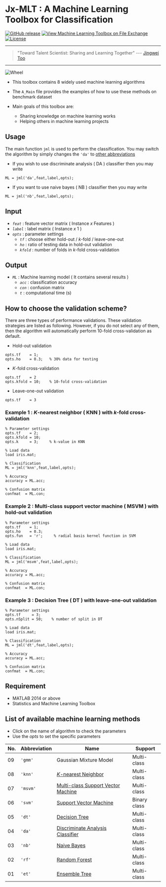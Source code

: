 # Jx-MLT : A Machine Learning Toolbox for Classification 

[![GitHub release](https://img.shields.io/badge/release-1.5-green.svg)]()
[![View Machine Learning Toolbox on File Exchange](https://www.mathworks.com/matlabcentral/images/matlab-file-exchange.svg)](https://www.mathworks.com/matlabcentral/fileexchange/71461-machine-learning-toolbox)
[![License](https://img.shields.io/badge/license-BSD_3-yellow.svg)]()

---
> "Toward Talent Scientist: Sharing and Learning Together"
>  --- [Jingwei Too](https://jingweitoo.wordpress.com/)
---

![Wheel](https://www.mathworks.com/matlabcentral/mlc-downloads/downloads/f9d2bb8c-ebfe-4590-b88c-d4ff92fa6f8f/c4229dd2-aaa5-4146-bafa-4fcccb2b1d30/images/screenshot.PNG) 

* This toolbox contains 8 widely used machine learning algorithms   

* The `A_Main` file provides the examples of how to use these methods on benchmark dataset 

* Main goals of this toolbox are:
  + Sharing knowledge on machine learning works
  + Helping others in machine learning projects

## Usage
The main function `jml` is used to perform the classification. You may switch the algorithm by simply changes the `'da'` to [other abbreviations](/README.md#list-of-available-machine-learning-methods)   
* If you wish to use discriminate analysis ( DA ) classifier then you may write
```code 
ML = jml('da',feat,label,opts); 
```

* If you want to use naive bayes ( NB ) classifier then you may write
```code 
ML = jml('nb',feat,label,opts); 
```

## Input
* *`feat`*    : feature vector matrix ( Instance *x* Features )
* *`label`*   : label matrix ( Instance *x* 1 )
* *`opts`*    : parameter settings
  + *`tf`*    : choose either hold-out / *k*-fold / leave-one-out
  + *`ho`*    : ratio of testing data in hold-out validation
  + *`kfold`* : number of folds in *k*-fold cross-validation

## Output
* *`ML`* : Machine learning model ( It contains several results )  
  + *`acc`* : classification accuracy 
  + *`con`* : confusion matrix
  + *`t`*   : computational time (s)

## How to choose the validation scheme?
There are three types of performance validations. These validation strategies are listed as following. However, if you do not select any of them, then the algorithm will automatically perform 10-fold cross-validation as default. 
  + Hold-out validation
```code 
opts.tf    = 1;
opts.ho    = 0.3;   % 30% data for testing 
```
  + *K*-fold cross-validation
```code 
opts.tf    = 2
opts.kfold = 10;    % 10-fold cross-validation
```
  + Leave-one-out validation
```code 
opts.tf    = 3 
```
  

### Example 1 : *K*-nearest neighbor ( KNN ) with *k*-fold cross-validation
```code 
% Parameter settings
opts.tf    = 2;     
opts.kfold = 10;    
opts.k     = 3;     % k-value in KNN

% Load data
load iris.mat;

% Classification
ML = jml('knn',feat,label,opts);

% Accuracy
accuracy = ML.acc; 

% Confusion matrix
confmat  = ML.con;
```

### Example 2 : Multi-class support vector machine  ( MSVM ) with hold-out validation
```code 
% Parameter settings
opts.tf    = 1;     
opts.ho    = 0.3;       
opts.fun   = 'r';     % radial basis kernel function in SVM

% Load data
load iris.mat;

% Classification
ML = jml('msvm',feat,label,opts);

% Accuracy
accuracy = ML.acc; 

% Confusion matrix
confmat  = ML.con;
```

### Example 3 : Decision Tree ( DT ) with leave-one-out validation
```code 
% Parameter settings
opts.tf     = 3;          
opts.nSplit = 50;    % number of split in DT 

% Load data
load iris.mat;

% Classification
ML = jml('dt',feat,label,opts);

% Accuracy
accuracy = ML.acc; 

% Confusion matrix
confmat  = ML.con;
```


## Requirement
* MATLAB 2014 or above
* Statistics and Machine Learning Toolbox


## List of available machine learning methods
* Click on the name of algorithm to check the parameters 
* Use the *opts* to set the specific parameters  

| No. | Abbreviation | Name                                                                              | Support      |
|-----|--------------|-----------------------------------------------------------------------------------|--------------|
| 09  | `'gmm'`      | Gaussian Mixture Model                                                            | Multi-class  |
| 08  | `'knn'`      | [*K*-nearest Neighbor](/Description.md#k-nearest-neighbor-knn)                    | Multi-class  |
| 07  | `'msvm'`     | [Multi-class Support Vector Machine](/Description.md#support-vector-machine-svm)  | Multi-class  |
| 06  | `'svm'`      | [Support Vector Machine](/Description.md#support-vector-machine-svm)              | Binary class |
| 05  | `'dt'`       | [Decision Tree](/Description.md#decision-tree-dt)                                 | Multi-class  |
| 04  | `'da'`       | [Discriminate Analysis Classifier](/Description.md#discriminate-analysis-da)      | Multi-class  |
| 03  | `'nb'`       | [Naive Bayes](/Description.md#naive-bayes-nb)                                     | Multi-class  |
| 02  | `'rf'`       | [Random Forest](Description.md#random-forest-rf)                                  | Multi-class  |
| 01  | `'et'`       | [Ensemble Tree](Description.md#ensemble-tree-et)                                  | Multi-class  |                  




